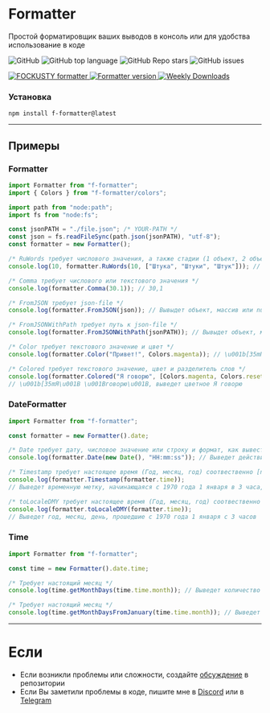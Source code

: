 # Formatter

Простой форматировщик ваших выводов в консоль или для удобства использование в коде

![GitHub](https://img.shields.io/github/license/fockusty/formatter)
![GitHub top language](https://img.shields.io/github/languages/top/fockusty/formatter)
![GitHub Repo stars](https://img.shields.io/github/stars/fockusty/formatter)
![GitHub issues](https://img.shields.io/github/issues/fockusty/formatter)

<p>
    <a href="https://github.com/FOCKUSTY/formatter">
        <img alt="FOCKUSTY formatter" src="https://img.shields.io/badge/fockusty-formatter?style=flat-square">
    </a>
    <a href="https://www.npmjs.com/package/f-formatter">
        <img alt="Formatter version" src="https://img.shields.io/npm/v/f-formatter.svg?style=flat-square">
    </a>
    <a href="https://www.npmjs.com/package/f-formatter">
        <img alt="Weekly Downloads" src="https://img.shields.io/npm/dw/f-formatter?style=flat-square">
    </a>
</p>

### Установка

```
npm install f-formatter@latest
```

<hr>

## Примеры

### Formatter

```ts
import Formatter from "f-formatter";
import { Colors } from "f-formatter/colors";

import path from "node:path";
import fs from "node:fs";

const jsonPATH = "./file.json"; /* YOUR-PATH */
const json = fs.readFileSync(path.json(jsonPATH), "utf-8");
const formatter = new Formatter();

/* RuWords требует числового значения, а также стадии (1 объект, 2 объекта, 5 объектов) */
console.log(10, formatter.RuWords(10, ["Штука", "Штуки", "Штук"])); // 10 Штук

/* Comma требует числового или текстового значения */
console.log(formatter.Comma(30.1)); // 30,1

/* FromJSON требует json-file */
console.log(formatter.FromJSON(json)); // Вывыдет объект, массив или null;

/* FromJSONWithPath требует путь к json-file */
console.log(formatter.FromJSONWithPath(jsonPATH)); // Вывыдет объект, массив или null;

/* Color требует текстового значение и цвет */
console.log(formatter.Color("Привет!", Colors.magenta)); // \u001b[35mПривет!\u001B[0m, выведет цветное Привет!

/* Colored требует текстового значение, цвет и разделитель слов */
console.log(formatter.Colored("Я говорю", [Colors.magenta, Colors.reset], " "));
// \u001b[35mЯ\u001B \u001Bговорю\u001B, выведет цветное Я говорю
```

### DateFormatter

```ts
import Formatter from "f-formatter";

const formatter = new Formatter().date;

/* Date требует дату, числовое значение или строку и формат, как вывести время */
console.log(formatter.Date(new Date(), "HH:mm:ss")); // Выведет действительные часы:минуты:секунды

/* Timestamp требует настоящее время (Год, месяц, год) соотвественно [number, number, number] или в виде объекта */
console.log(formatter.Timestamp(formatter.time));
// Выведет временную метку, начинающаяся с 1970 года 1 января в 3 часа, точную вплодь до одного дня (Погрешность функции)

/* toLocaleDMY требует настоящее время (Год, месяц, год) соотвественно [number, number, number] или в виде объект */
console.log(formatter.toLocaleDMY(formatter.time));
// Выведет год, месяц, день, прошедшие с 1970 года 1 января с 3 часов
```

### Time

```ts
import Formatter from "f-formatter";

const time = new Formatter().date.time;

/* Требует настоящий месяц */
console.log(time.getMonthDays(time.time.month)); // Выведет количество дней в данном месяце

/* Требует настоящий месяц */
console.log(time.getMonthDaysFromJanuary(time.time.month)); // Выведет количество дней, прошедшее с начала января
```

<hr>

# Если

-   Если возникли проблемы или сложности, создайте [обсуждение](https://github.com/fockusty/formatter/issues/new/choose) в репозитории
-   Если Вы заметили проблемы в коде, пишите мне в [Discord](https://discord.gg/5MJrRjzPec) или в [Telegram](https://t.me/FOCKUSTY)

